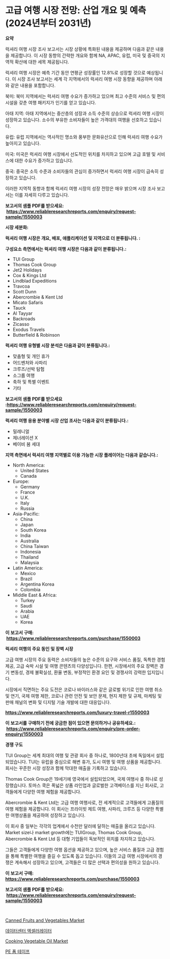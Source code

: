 <p><h1>고급 여행 시장 전망: 산업 개요 및 예측 (2024년부터 2031년)</h1></p><p><strong>요약</strong></p>
<p><p>럭셔리 여행 시장 조사 보고서는 시장 상황에 특화된 내용을 제공하며 다음과 같은 내용을 제공합니다. 이 시장 동향의 간략한 개요와 함께 NA, APAC, 유럽, 미국 및 중국의 지역적 확산에 대한 세목 제공됩니다.</p><p>럭셔리 여행 시장은 예측 기간 동안 연평균 성장률인 12.8%로 성장할 것으로 예상됩니다. 이 시장 조사 보고서는 세계 각 지역에서의 럭셔리 여행 시장 동향을 제공하며 아래와 같은 내용을 포함합니다.</p><p>북미: 북미 지역에서는 럭셔리 여행 수요가 증가하고 있으며 최고 수준의 서비스 및 편의 시설을 갖춘 여행 패키지가 인기를 얻고 있습니다.</p><p>아태 지역: 아태 지역에서는 중산층의 성장과 소득 수준의 상승으로 럭셔리 여행 시장이 성장하고 있습니다. 소수의 부유한 소비자들이 높은 가격대의 여행을 선호하고 있습니다.</p><p>유럽: 유럽 지역에서는 역사적인 명소와 풍부한 문화유산으로 인해 럭셔리 여행 수요가 높아지고 있습니다.</p><p>미국: 미국은 럭셔리 여행 시장에서 선도적인 위치를 차지하고 있으며 고급 호텔 및 서비스에 대한 수요가 증가하고 있습니다.</p><p>중국: 중국은 소득 수준과 소비자들의 관심이 증가하면서 럭셔리 여행 시장이 급속히 성장하고 있습니다.</p><p>이러한 지역적 동향과 함께 럭셔리 여행 시장의 성장 전망은 매우 밝으며 시장 조사 보고서는 이를 자세히 다루고 있습니다.</p></p>
<p><strong>보고서의 샘플 PDF를 받으세요: &nbsp;<a href="https://www.reliableresearchreports.com/enquiry/request-sample/1550003">https://www.reliableresearchreports.com/enquiry/request-sample/1550003</a></strong></p>
<p><strong>시장 세분화:</strong></p>
<p><strong> 럭셔리 여행 시장은 개요, 배포, 애플리케이션 및 지역으로 더 분류됩니다. :</strong></p>
<p><strong>구성요소 측면에서는 럭셔리 여행 시장은 다음과 같이 분류됩니다.:</strong></p>
<p><ul><li>TUI Group</li><li>Thomas Cook Group</li><li>Jet2 Holidays</li><li>Cox & Kings Ltd</li><li>Lindblad Expeditions</li><li>Travcoa</li><li>Scott Dunn</li><li>Abercrombie & Kent Ltd</li><li>Micato Safaris</li><li>Tauck</li><li>Al Tayyar</li><li>Backroads</li><li>Zicasso</li><li>Exodus Travels</li><li>Butterfield & Robinson</li></ul></p>
<p><strong> 럭셔리 여행 유형별 시장 분석은 다음과 같이 분류됩니다.:</strong></p>
<p><ul><li>맞춤형 및 개인 휴가</li><li>어드벤처와 사파리</li><li>크루즈/선박 탐험</li><li>소그룹 여행</li><li>축하 및 특별 이벤트</li><li>기타</li></ul></p>
<p><strong>보고서의 샘플 PDF를 받으세요 :<a href="https://www.reliableresearchreports.com/enquiry/request-sample/1550003">https://www.reliableresearchreports.com/enquiry/request-sample/1550003</a></strong></p>
<p><strong> 럭셔리 여행 응용 분야별 시장 산업 조사는 다음과 같이 분류됩니다.:</strong></p>
<p><ul><li>밀레니얼</li><li>제너레이션 X</li><li>베이비 붐 세대</li></ul></p>
<p><strong>지역 측면에서 럭셔리 여행 지역별로 이용 가능한 시장 플레이어는 다음과 같습니다.:</strong></p>
<p><ul>
    <li>
        North America:
        <ul>
            <li>United States</li>
            <li>Canada</li>
        </ul>
    </li>
    <li>
        Europe:
        <ul>
            <li>Germany</li>
            <li>France</li>
            <li>U.K.</li>
            <li>Italy</li>
            <li>Russia</li>
        </ul>
    </li>
    <li>
        Asia-Pacific:
        <ul>
            <li>China</li>
            <li>Japan</li>
            <li>South Korea</li>
            <li>India</li>
            <li>Australia</li>
            <li>China Taiwan</li>
            <li>Indonesia</li>
            <li>Thailand</li>
            <li>Malaysia</li>
        </ul>
    </li>
    <li>
        Latin America:
        <ul>
            <li>Mexico</li>
            <li>Brazil</li>
            <li>Argentina Korea</li>
            <li>Colombia</li>
        </ul>
    </li>
    <li>
        Middle East & Africa:
        <ul>
            <li>Turkey</li>
            <li>Saudi</li>
            <li>Arabia</li>
            <li>UAE</li>
            <li>Korea</li>
        </ul>
    </li>
    </ul></p>
<p><strong>이 보고서 구매: &nbsp;<a href="https://www.reliableresearchreports.com/purchase/1550003">https://www.reliableresearchreports.com/purchase/1550003</a></strong></p>
<p><strong>럭셔리 여행의 주요 동인 및 장벽 시장</strong></p>
<p><p>고급 여행 시장의 주요 동력은 소비자들의 높은 수준의 요구와 서비스 품질, 독특한 경험 제공, 고급 숙박 시설 및 여행 콘텐츠의 다양성입니다. 한편, 시장에서의 주요 장벽은 경기 변동성, 경제 불확실성, 환율 변동, 부정적인 환경 요인 및 경쟁사의 강력한 입지입니다.</p><p>시장에서 직면하는 주요 도전은 코로나 바이러스와 같은 글로벌 위기로 인한 여행 취소 및 연기, 국제 여행 제한, 코로나 관련 안전 및 보안 문제, 현지 제한 및 규제, 마케팅 및 판매 채널의 변화 및 디지털 기술 개발에 대한 대응입니다.</p></p>
<p><strong><a href="https://www.reliableresearchreports.com/luxury-travel-r1550003">https://www.reliableresearchreports.com/luxury-travel-r1550003</a></strong></p>
<p><strong>이 보고서를 구매하기 전에 궁금한 점이 있으면 문의하거나 공유하세요.: &nbsp;<a href="https://www.reliableresearchreports.com/enquiry/pre-order-enquiry/1550003">https://www.reliableresearchreports.com/enquiry/pre-order-enquiry/1550003</a></strong></p>
<p><strong>경쟁 구도</strong></p>
<p><p>TUI Group는 세계 최대의 여행 및 관광 회사 중 하나로, 1800년대 초에 독일에서 설립되었습니다. TUI는 유럽을 중심으로 해변 휴가, 도시 여행 및 여행 상품을 제공합니다. 회사는 꾸준한 시장 성장과 함께 막대한 매출을 기록하고 있습니다.</p><p>Thomas Cook Group은 19세기에 영국에서 설립되었으며, 국제 여행사 중 하나로 성장했습니다. 토마스 쿡은 폭넓은 상품 라인업과 글로벌한 고객베이스를 지닌 회사로, 고객들에게 다양한 여행 체험을 제공합니다.</p><p>Abercrombie & Kent Ltd는 고급 여행 여행사로, 전 세계적으로 고객들에게 고품질의 여행 체험을 제공합니다. 이 회사는 프라이빗 제트 여행, 사파리, 크루즈 등 다양한 특별한 여행상품을 제공하여 성장하고 있습니다.</p><p>이 회사 중 일부는 각각의 업계에서 수천만 달러에 달하는 매출을 올리고 있습니다. Market size나 market growth에는 TUIGroup, Thomas Cook Group, Abercrombie & Kent Ltd 등 대형 기업들이 독보적인 위치를 차지하고 있습니다.</p><p>그들은 고객들에게 다양한 여행 옵션을 제공하고 있으며, 높은 서비스 품질과 고급 경험을 통해 특별한 여행을 즐길 수 있도록 돕고 있습니다. 이들의 고급 여행 시장에서의 경쟁은 계속해서 성장하고 있으며, 고객들은 더 많은 선택과 편의성을 원하고 있습니다.</p></p>
<p><strong>이 보고서 구매: &nbsp; <a href="https://www.reliableresearchreports.com/purchase/1550003">https://www.reliableresearchreports.com/purchase/1550003</a></strong></p>
<p><strong>보고서의 샘플 PDF를 받으세요: &nbsp;<a href="https://www.reliableresearchreports.com/enquiry/request-sample/1550003">https://www.reliableresearchreports.com/enquiry/request-sample/1550003</a></strong><strong></strong></p>
<p>&nbsp;</p>
<p><p><a href="https://github.com/globismark/Market-Research-Report-List-2/blob/main/canned-fruits-and-vegetables-market.md">Canned Fruits and Vegetables Market</a></p><p><a href="https://github.com/Skyleitney456456/Market-Research-Report-List-1/blob/main/787937216941.md">데이터센터 액셀러레이터</a></p><p><a href="https://github.com/bobicer/Market-Research-Report-List-2/blob/main/cooking-vegetable-oil-market.md">Cooking Vegetable Oil Market</a></p><p><a href="https://github.com/vs10l4sfg5c/Market-Research-Report-List-1/blob/main/239786316940.md">PE 폼 테이프</a></p></p>